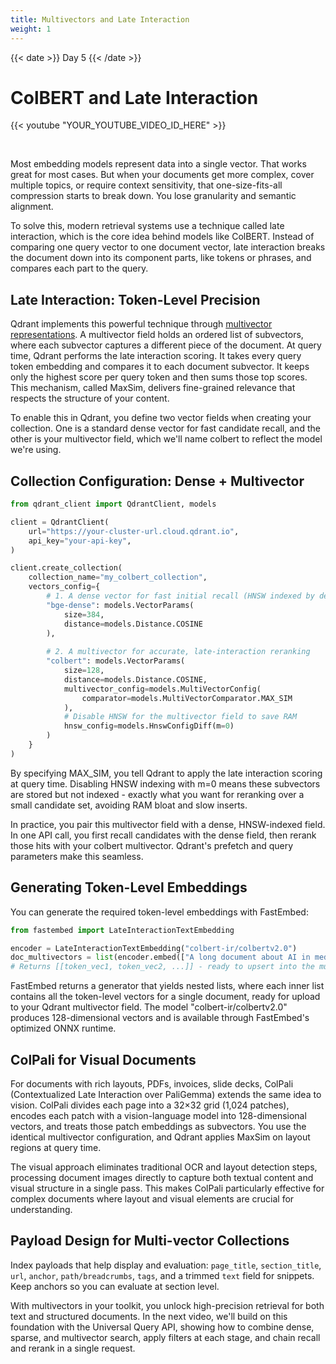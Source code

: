 ```yaml
---
title: Multivectors and Late Interaction
weight: 1
---
```


{{< date >}} Day 5 {{< /date >}}

# ColBERT and Late Interaction

{{< youtube "YOUR_YOUTUBE_VIDEO_ID_HERE" >}}

<br/>

Most embedding models represent data into a single vector. That works great for most cases. But when your documents get more complex, cover multiple topics, or require context sensitivity, that one-size-fits-all compression starts to break down. You lose granularity and semantic alignment.

To solve this, modern retrieval systems use a technique called late interaction, which is the core idea behind models like ColBERT. Instead of comparing one query vector to one document vector, late interaction breaks the document down into its component parts, like tokens or phrases, and compares each part to the query.

## Late Interaction: Token-Level Precision

Qdrant implements this powerful technique through [multivector representations](/documentation/concepts/vectors/#multivectors). A multivector field holds an ordered list of subvectors, where each subvector captures a different piece of the document. At query time, Qdrant performs the late interaction scoring. It takes every query token embedding and compares it to each document subvector. It keeps only the highest score per query token and then sums those top scores. This mechanism, called MaxSim, delivers fine-grained relevance that respects the structure of your content.

To enable this in Qdrant, you define two vector fields when creating your collection. One is a standard dense vector for fast candidate recall, and the other is your multivector field, which we'll name colbert to reflect the model we're using.

## Collection Configuration: Dense + Multivector

```python
from qdrant_client import QdrantClient, models

client = QdrantClient(
    url="https://your-cluster-url.cloud.qdrant.io",
    api_key="your-api-key",
)

client.create_collection(
    collection_name="my_colbert_collection",
    vectors_config={
        # 1. A dense vector for fast initial recall (HNSW indexed by default)
        "bge-dense": models.VectorParams(
            size=384,
            distance=models.Distance.COSINE
        ),
        
        # 2. A multivector for accurate, late-interaction reranking
        "colbert": models.VectorParams(
            size=128,
            distance=models.Distance.COSINE,
            multivector_config=models.MultiVectorConfig(
                comparator=models.MultiVectorComparator.MAX_SIM
            ),
            # Disable HNSW for the multivector field to save RAM
            hnsw_config=models.HnswConfigDiff(m=0)
        )
    }
)
```

By specifying MAX_SIM, you tell Qdrant to apply the late interaction scoring at query time. Disabling HNSW indexing with m=0 means these subvectors are stored but not indexed - exactly what you want for reranking over a small candidate set, avoiding RAM bloat and slow inserts.

In practice, you pair this multivector field with a dense, HNSW-indexed field. In one API call, you first recall candidates with the dense field, then rerank those hits with your colbert multivector. Qdrant's prefetch and query parameters make this seamless.

## Generating Token-Level Embeddings

You can generate the required token-level embeddings with FastEmbed:

```python
from fastembed import LateInteractionTextEmbedding

encoder = LateInteractionTextEmbedding("colbert-ir/colbertv2.0")
doc_multivectors = list(encoder.embed(["A long document about AI in medicine."]))
# Returns [[token_vec1, token_vec2, ...]] - ready to upsert into the multivector field
```

FastEmbed returns a generator that yields nested lists, where each inner list contains all the token-level vectors for a single document, ready for upload to your Qdrant multivector field. The model "colbert-ir/colbertv2.0" produces 128-dimensional vectors and is available through FastEmbed's optimized ONNX runtime.

## ColPali for Visual Documents

For documents with rich layouts, PDFs, invoices, slide decks, ColPali (Contextualized Late Interaction over PaliGemma) extends the same idea to vision. ColPali divides each page into a 32×32 grid (1,024 patches), encodes each patch with a vision-language model into 128-dimensional vectors, and treats those patch embeddings as subvectors. You use the identical multivector configuration, and Qdrant applies MaxSim on layout regions at query time.

The visual approach eliminates traditional OCR and layout detection steps, processing document images directly to capture both textual content and visual structure in a single pass. This makes ColPali particularly effective for complex documents where layout and visual elements are crucial for understanding.

## Payload Design for Multi-vector Collections

Index payloads that help display and evaluation: `page_title`, `section_title`, `url`, `anchor`, `path/breadcrumbs`, `tags`, and a trimmed `text` field for snippets. Keep anchors so you can evaluate at section level.

With multivectors in your toolkit, you unlock high-precision retrieval for both text and structured documents. In the next video, we'll build on this foundation with the Universal Query API, showing how to combine dense, sparse, and multivector search, apply filters at each stage, and chain recall and rerank in a single request. 